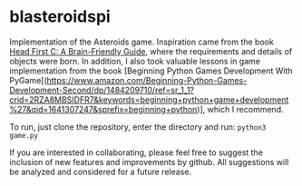 # blasteroidspi
Implementation of the Asteroids game.
Inspiration came from the book [Head First C: A Brain-Friendly Guide](https://www.amazon.com/Head-First-C-Brain-Friendly-Guide/dp/1449399916/ref=sr_1_1?crid=3PXLMYX4NOXK9&keywords=head+first+c&qid=1641307105&sprefix=head+first+c%2Caps%), where the requirements and details of objects were born. In addition, I also took valuable lessons in game implementation from the book [Beginning Python Games Development With PyGame[(https://www.amazon.com/Beginning-Python-Games-Development-Second/dp/1484209710/ref=sr_1_1?crid=2RZA8MBSIDFR7&keywords=beginning+python+game+development%27&qid=1641307247&sprefix=beginning+python)], which I recommend.

To run, just clone the repository, enter the directory and run:
`python3 game.py`

If you are interested in collaborating, please feel free to suggest the inclusion of new features and improvements by github. All suggestions will be analyzed and considered for a future release.
